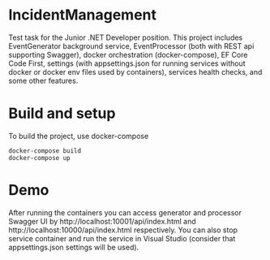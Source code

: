# IncidentManagement
Test task for the Junior .NET Developer position. This project includes EventGenerator background service, EventProcessor (both with REST api supporting Swagger), docker orchestration (docker-compose), EF Core Code First, settings (with appsettings.json for running services without docker or docker env files used by containers), services health checks, and some other features.

# Build and setup
To build the project, use docker-compose
```
docker-compose build
docker-compose up
```
# Demo
After running the containers you can access generator and processor Swagger UI by http://localhost:10001/api/index.html and http://localhost:10000/api/index.html respectively.
You can also stop service container and run the service in Visual Studio (consider that appsettings.json settings will be used).
